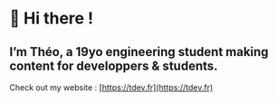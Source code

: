# 👋 Hi there !
## I’m Théo, a 19yo engineering student making content for developpers & students.

Check out my website : [https://tdev.fr](https://tdev.fr)
